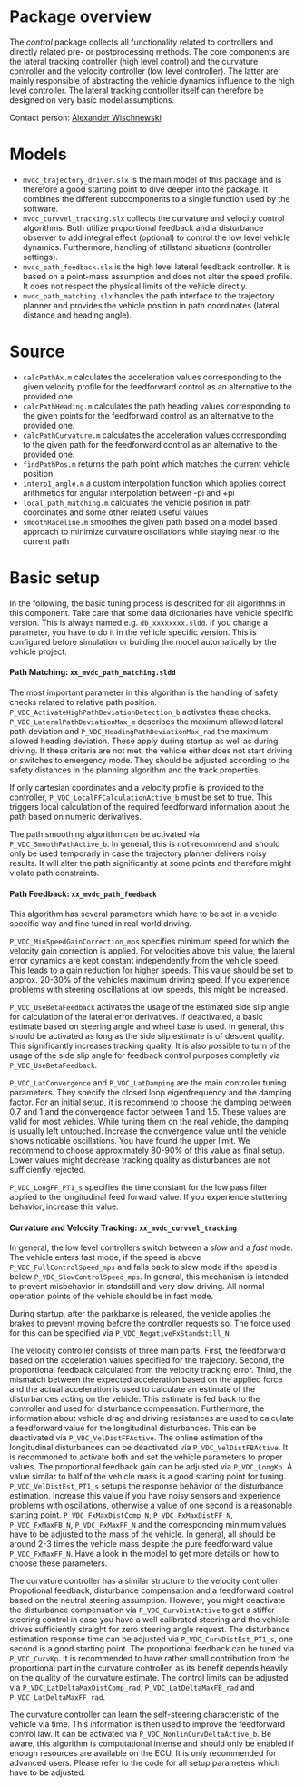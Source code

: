 # Package overview
The *control* package collects all functionality related to controllers and directly related pre- or postprocessing methods. The core components are the lateral tracking controller (high level control) and the curvature controller and the velocity controller (low level controller). The latter are mainly responsible of abstracting the vehicle dynamics influence to the high level controller. The lateral tracking controller itself can therefore be designed on very basic model assumptions.

Contact person: [Alexander Wischnewski](mailto:alexander.wischnewski@tum.de)

# Models
* `mvdc_trajectory_driver.slx` is the main model of this package and is therefore a good starting point to dive deeper into the package. It combines the different subcomponents to a single function used by the software.
* `mvdc_curvvel_tracking.slx` collects the curvature and velocity control algorithms. Both utilize proportional feedback and a disturbance observer to add integral effect (optional) to control the low level vehicle dynamics. Furthermore, handling of stillstand situations (controller settings).
* `mvdc_path_feedback.slx` is the high level lateral feedback controller. It is based on a point-mass assumption and does not alter the speed profile. It does not respect the physical limits of the vehicle directly.
* `mvdc_path_matching.slx` handles the path interface to the trajectory planner and provides the vehicle position in path coordinates (lateral distance and heading angle).

# Source
* `calcPathAx.m` calculates the acceleration values corresponding to the given velocity profile for the feedforward control as an alternative to the provided one.
* `calcPathHeading.m` calculates the path heading values corresponding to the given points for the feedforward control as an alternative to the provided one.
* `calcPathCurvature.m` calculates the acceleration values corresponding to the given path for the feedforward control as an alternative to the provided one.
* `findPathPos.m` returns the path point which matches the current vehicle position
* `interp1_angle.m` a custom interpolation function which applies correct arithmetics for angular interpolation between -pi and +pi
* `local_path_matching.m` calculates the vehicle position in path coordinates and some other related useful values
* `smoothRaceline.m` smoothes the given path based on a model based approach to minimize curvature oscillations while staying near to the current path

# Basic setup
In the following, the basic tuning process is described for all algorithms in this component. Take care that some data dictionaries have vehicle specific version. This is always named e.g. `db_xxxxxxxx.sldd`. If you change a parameter, you have to do it in the vehicle specific version. This is configured before simulation or building the model automatically by the vehicle project.

#### Path Matching: `xx_mvdc_path_matching.sldd`
The most important parameter in this algorithm is the handling of safety checks related to relative path position. `P_VDC_ActivateHighPathDeviationDetection_b` activates these checks. `P_VDC_LateralPathDeviationMax_m` describes the maximum allowed lateral path deviation and `P_VDC_HeadingPathDeviationMax_rad` the maximum allowed heading deviation. These apply during startup as well as during driving. If these criteria are not met, the vehicle either does not start driving or switches to emergency mode. They should be adjusted according to the safety distances in the planning algorithm and the track properties.

If only cartesian coordinates and a velocity profile is provided to the controller, `P_VDC_LocalFFCalculationActive_b` must be set to true. This triggers local calculation of the required feedforward information about the path based on numeric derivatives.

The path smoothing algorithm can be activated via `P_VDC_SmoothPathActive_b`. In general, this is not recommend and should only be used temporarly in case the trajectory planner delivers noisy results. It will alter the path significantly at some points and therefore might violate path constraints. 

#### Path Feedback: `xx_mvdc_path_feedback`
This algorithm has several parameters which have to be set in a vehicle specific way and fine tuned in real world driving.

`P_VDC_MinSpeedGainCorrection_mps` specifies minimum speed for which the velocity gain correction is applied. For velocities above this value, the lateral error dynamics are kept constant independently from the vehicle speed. This leads to a gain reduction for higher speeds. This value should be set to approx. 20-30% of the vehicles maximum driving speed. If you experience problems with steering oscillations at low speeds, this might be increased.

`P_VDC_UseBetaFeedback` activates the usage of the estimated side slip angle for calculation of the lateral error derivatives. If deactivated, a basic estimate based on steering angle and wheel base is used. In general, this should be activated as long as the side slip estimate is of descent quality. This significantly increases tracking quality. It is also possible to turn of the usage of the side slip angle for feedback control purposes completly via `P_VDC_UseBetaFeedback`.

`P_VDC_LatConvergence` and `P_VDC_LatDamping` are the main controller tuning parameters. They specify the closed loop eigenfrequency and the damping factor. For an initial setup, it is recommend to choose the damping between 0.7 and 1 and the convergence factor between 1 and 1.5. These values are valid for most vehicles. While tuning them on the real vehicle, the damping is usually left untouched. Increase the convergence value until the vehicle shows noticable oscillations. You have found the upper limit. We recommend to choose approximately 80-90% of this value as final setup. Lower values might decrease tracking quality as disturbances are not sufficiently rejected.

`P_VDC_LongFF_PT1_s` specifies the time constant for the low pass filter applied to the longitudinal feed forward value. If you experience stuttering behavior, increase this value.

#### Curvature and Velocity Tracking: `xx_mvdc_curvvel_tracking`
In general, the low level controllers switch between a *slow* and a *fast* mode. The vehicle enters fast mode, if the speed is above `P_VDC_FullControlSpeed_mps` and falls back to slow mode if the speed is below `P_VDC_SlowControlSpeed_mps`. In general, this mechanism is intended to prevent misbehavior in standstill and very slow driving. All normal operation points of the vehicle should be in fast mode.

During startup, after the parkbarke is released, the vehicle applies the brakes to prevent moving before the controller requests so. The force used for this can be specified via `P_VDC_NegativeFxStandstill_N`.

The velocity controller consists of three main parts. First, the feedforward based on the acceleration values specified for the trajectory. Second, the proportional feedback calculated from the velocity tracking error. Third, the mismatch between the expected acceleration based on the applied force and the actual acceleration is used to calculate an estimate of the disturbances acting on the vehicle. This estimate is fed back to the controller and used for disturbance compensation. Furthermore, the information about vehicle drag and driving resistances are used to calculate a feedforward value for the longitudinal disturbances. This can be deactivated via `P_VDC_VelDistFFActive`. The online estimation of the longitudinal disturbances can be deactivated via `P_VDC_VelDistFBActive`. It is recommoned to activate both and set the vehicle parameters to proper values.
The proportional feedback gain can be adjusted via `P_VDC_LongKp`. A value similar to half of the vehicle mass is a good starting point for tuning. `P_VDC_VelDistEst_PT1_s` setups the response behavior of the disturbance estimation. Increase this value if you have noisy sensors and experience problems with oscillations, otherwise a value of one second is a reasonable starting point. `P_VDC_FxMaxDistComp_N`, `P_VDC_FxMaxDistFF_N`, `P_VDC_FxMaxFB_N`, `P_VDC_FxMaxFF_N` and the corresponding minimum values have to be adjusted to the mass of the vehicle. In general, all should be around 2-3 times the vehicle mass despite the pure feedforward value `P_VDC_FxMaxFF_N`. Have a look in the model to get more details on how to choose these parameters.

The curvature controller has a similar structure to the velocity controller: Propotional feedback, disturbance compensation and a feedforward control based on the neutral steering assumption. However, you might deactivate the disturbance compensation via `P_VDC_CurvDistActive` to get a stiffer steering control in case you have a well calibrated steering and the vehicle drives sufficiently straight for zero steering angle request. The disturbance estimation response time can be adjusted via `P_VDC_CurvDistEst_PT1_s`, one second is a good starting point. The proportional feedback can be tuned via `P_VDC_CurvKp`. It is recommended to have rather small contribution from the proportional part in the curvature controller, as its benefit depends heavily on the quality of the curvature estimate. The control limits can be adjusted via `P_VDC_LatDeltaMaxDistComp_rad`, `P_VDC_LatDeltaMaxFB_rad` and `P_VDC_LatDeltaMaxFF_rad`.

The curvature controller can learn the self-steering characteristic of the vehicle via time. This information is then used to improve the feedforward control law. It can be activated via `P_VDC_NonlinCurvDeltaActive_b`. Be aware, this algorithm is computational intense and should only be enabled if enough resources are available on the ECU. It is only recommended for advanced users. Please refer to the code for all setup parameters which have to be adjusted.
